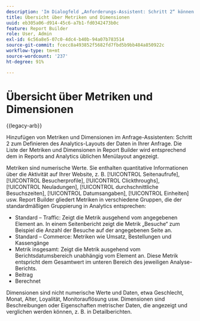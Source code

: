 ```yaml
---
description: 'Im Dialogfeld „Anforderungs-Assistent: Schritt 2“ können Sie Metriken und Dimensionen hinzufügen, um das Layout der Datenanalyse Ihrer Anforderung festzulegen. Die Liste der Metriken und Dimensionen in Report Builder wird entsprechend dem in Reports and Analytics üblichen Menülayout angezeigt.'
title: Übersicht über Metriken und Dimensionen
uuid: eb305a06-d914-45c6-a7b1-fd0342473b0c
feature: Report Builder
role: User, Admin
exl-id: 6c56a8e5-07c0-4dc4-b40b-94a07b783514
source-git-commit: fcecc8a493852f5682fd7fbd5b9bb484a850922c
workflow-type: tm+mt
source-wordcount: '237'
ht-degree: 91%

---
```


# Übersicht über Metriken und Dimensionen

{{legacy-arb}}

Hinzufügen von Metriken und Dimensionen im Anfrage-Assistenten: Schritt 2 zum Definieren des Analytics-Layouts der Daten in Ihrer Anfrage. Die Liste der Metriken und Dimensionen in Report Builder wird entsprechend dem in Reports and Analytics üblichen Menülayout angezeigt.

Metriken sind numerische Werte. Sie enthalten quantitative Informationen über die Aktivität auf Ihrer Website, z. B. [!UICONTROL Seitenaufrufe], [!UICONTROL Besucherprofile], [!UICONTROL Clickthroughs], [!UICONTROL Neuladungen], [!UICONTROL durchschnittliche Besuchszeiten], [!UICONTROL Datumsangaben], [!UICONTROL Einheiten] usw. Report Builder gliedert Metriken in verschiedene Gruppen, die der standardmäßigen Gruppierung in Analytics entsprechen:

* Standard – Traffic: Zeigt die Metrik ausgehend vom angegebenen Element an. In einem Seitenbericht zeigt die Metrik „Besuche“ zum Beispiel die Anzahl der Besuche auf der angegebenen Seite an.
* Standard – Commerce: Metriken wie Umsatz, Bestellungen und Kassengänge
* Metrik insgesamt: Zeigt die Metrik ausgehend vom Berichtsdatumsbereich unabhängig vom Element an. Diese Metrik entspricht dem Gesamtwert im unteren Bereich des jeweiligen Analyse-Berichts.
* Beitrag
* Berechnet

Dimensionen sind nicht numerische Werte und Daten, etwa Geschlecht, Monat, Alter, Loyalität, Monitorauflösung usw. Dimensionen sind Beschreibungen oder Eigenschaften metrischer Daten, die angezeigt und verglichen werden können, z. B. in Detailberichten.
